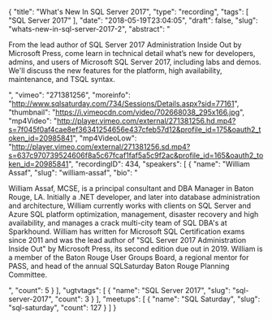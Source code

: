 {
  "title": "What's New In SQL Server 2017",
  "type": "recording",
  "tags": [
    "SQL Server 2017"
  ],
  "date": "2018-05-19T23:04:05",
  "draft": false,
  "slug": "whats-new-in-sql-server-2017-2",
  "abstract": "<p>From the lead author of SQL Server 2017 Administration Inside Out by Microsoft Press, come learn in technical detail what’s new for developers, admins, and users of Microsoft SQL Server 2017, including labs and demos. We'll discuss the new features for the platform, high availability, maintenance, and TSQL syntax.</p>",
  "vimeo": "271381256",
  "moreinfo": "http://www.sqlsaturday.com/734/Sessions/Details.aspx?sid=77161",
  "thumbnail": "https://i.vimeocdn.com/video/702668038_295x166.jpg",
  "mp4Video": "http://player.vimeo.com/external/271381256.hd.mp4?s=7f045f0af4cae8ef36341254656e437cfeb57d12&profile_id=175&oauth2_token_id=20985841",
  "mp4VideoLow": "http://player.vimeo.com/external/271381256.sd.mp4?s=637c970739524606f8a5c67fcaf1faf5a5c9f2ac&profile_id=165&oauth2_token_id=20985841",
  "recordingID": 434,
  "speakers": [
    {
      "name": "William Assaf",
      "slug": "william-assaf",
      "bio": "<p>William Assaf, MCSE, is a principal consultant and DBA Manager in Baton Rouge, LA. Initially a .NET developer, and later into database administration and architecture, William currently works with clients on SQL Server and Azure SQL platform optimization, management, disaster recovery and high availability, and manages a crack multi-city team of SQL DBA's at Sparkhound. William has written for Microsoft SQL Certification exams since 2011 and was the lead author of \"SQL Server 2017 Administration Inside Out\" by Microsoft Press, its second edition due out in 2019. William is a member of the Baton Rouge User Groups Board, a regional mentor for PASS, and head of the annual SQLSaturday Baton Rouge Planning Committee.</p>",
      "count": 5
    }
  ],
  "ugtvtags": [
    {
      "name": "SQL Server 2017",
      "slug": "sql-server-2017",
      "count": 3
    }
  ],
  "meetups": [
    {
      "name": "SQL Saturday",
      "slug": "sql-saturday",
      "count": 127
    }
  ]
}